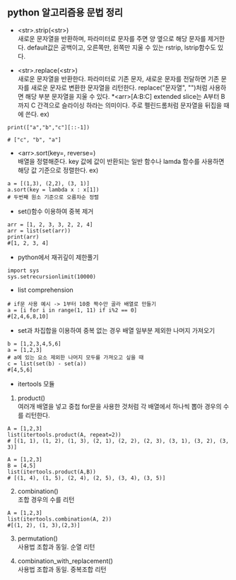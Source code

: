 ## python 알고리즘용 문법 정리

- \<str\>.strip(\<str\>) <br>
  새로운 문자열을 반환하며, 파라미터로 문자를 주면 양 옆으로 해당 문자를 제거한다. default값은 공백이고, 오른쪽만, 왼쪽만 지울 수 있는 rstrip, lstrip함수도 있다.

- \<str\>.replace(\<str\>) <br>
  새로운 문자열을 반환한다. 파라미터로 기존 문자, 새로운 문자를 전달하면 기존 문자를 새로운 문자로 변환한 문자열을 리턴한다. replace("문자열", "")처럼 사용하면 해당 부분 문자열을 지울 수 있다.
  \*\<arr\>[A:B:C]
  extended slice는 A부터 B까지 C 간격으로 슬라이싱 하라는 의미이다. 주로 펠린드롬처럼 문자열을 뒤집을 때에 쓴다.
  ex)

```
print(["a","b","c"][::-1])

# ["c", "b", "a"]
```

- \<arr\>.sort(key=, reverse=) <br>
  배열을 정렬해준다. key 값에 값이 반환되는 일반 함수나 lamda 함수를 사용하면 해당 값 기준으로 정렬한다. ex)

```
a = [(1,3), (2,2), (3, 1)]
a.sort(key = lambda x : x[1])
# 두번째 원소 기준으로 오름차순 정렬
```

- set()함수 이용하여 중복 제거

```
arr = [1, 2, 3, 3, 2, 2, 4]
arr = list(set(arr))
print(arr)
#[1, 2, 3, 4]
```

- python에서 재귀깊이 제한풀기

```
import sys
sys.setrecursionlimit(10000)
```

- list comprehension

```
# if문 사용 예시 -> 1부터 10중 짝수만 골라 배열로 만들기
a = [i for i in range(1, 11) if i%2 == 0]
#[2,4,6,8,10]
```

- set과 차집합을 이용하여 중복 없는 경우 배열 일부분 제외한 나머지 가져오기

```
b = [1,2,3,4,5,6]
a = [1,2,3]
# a에 있는 요소 제외한 나머지 모두를 가져오고 싶을 때
c = list(set(b) - set(a))
#[4,5,6]
```

- itertools 모듈

1. product() <br>
   여러개 배열을 넣고 중첩 for문을 사용한 것처럼 각 배열에서 하나씩 뽑아 경우의 수를 리턴한다.

```
A = [1,2,3]
list(itertools.product(A, repeat=2))
# [(1, 1), (1, 2), (1, 3), (2, 1), (2, 2), (2, 3), (3, 1), (3, 2), (3, 3)]

A = [1,2,3]
B = [4,5]
list(itertools.product(A,B))
# [(1, 4), (1, 5), (2, 4), (2, 5), (3, 4), (3, 5)]
```

2. combination()<br>
   조합 경우의 수를 리턴

```
A = [1,2,3]
list(itertools.combination(A, 2))
#[(1, 2), (1, 3),(2,3)]
```

3. permutation()<br>
   사용법 조합과 동일. 순열 리턴

4. combination_with_replacement()<br>
   사용법 조합과 동일. 중복조합 리턴
